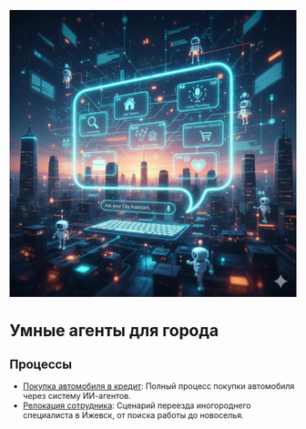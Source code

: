 ![smartcityagents](./images/hero.jpg)

# Умные агенты для города

## Процессы

*   [Покупка автомобиля в кредит](./diagrams/autoloan.md): Полный процесс покупки автомобиля через систему ИИ-агентов.
*   [Релокация сотрудника](./diagrams/hirerelocation.md): Сценарий переезда иногороднего специалиста в Ижевск, от поиска работы до новоселья.
